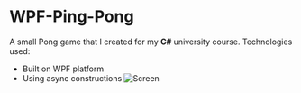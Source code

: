 # WPF-Ping-Pong
A small Pong game that I created for my **C#** university course.
Technologies used:
- Built on WPF platform
- Using async constructions
![Screen](https://user-images.githubusercontent.com/102858008/215286828-917c1f1b-fb0d-40b9-83e6-c6163f7e2c9a.png)

